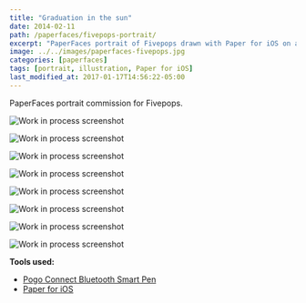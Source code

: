 ```yaml
---
title: "Graduation in the sun"
date: 2014-02-11
path: /paperfaces/fivepops-portrait/
excerpt: "PaperFaces portrait of Fivepops drawn with Paper for iOS on an iPad."
image: ../../images/paperfaces-fivepops.jpg
categories: [paperfaces]
tags: [portrait, illustration, Paper for iOS]
last_modified_at: 2017-01-17T14:56:22-05:00
---
```


PaperFaces portrait commission for Fivepops.

![Work in process screenshot](../../images/paperfaces-fivepops-process-1-lg.jpg)

![Work in process screenshot](../../images/paperfaces-fivepops-process-2-lg.jpg)

![Work in process screenshot](../../images/paperfaces-fivepops-process-3-lg.jpg)

![Work in process screenshot](../../images/paperfaces-fivepops-process-4-lg.jpg)

![Work in process screenshot](../../images/paperfaces-fivepops-process-5-lg.jpg)

![Work in process screenshot](../../images/paperfaces-fivepops-process-6-lg.jpg)

![Work in process screenshot](../../images/paperfaces-fivepops-process-7-lg.jpg)

![Work in process screenshot](../../images/paperfaces-fivepops-process-8-lg.jpg)

**Tools used:**

- [Pogo Connect Bluetooth Smart Pen](https://www.amazon.com/gp/product/B009K448L4/ref=as_li_ss_tl?ie=UTF8&camp=1789&creative=390957&creativeASIN=B009K448L4&linkCode=as2&tag=mademist-20)
- [Paper for iOS](https://paper.bywetransfer.com/)
